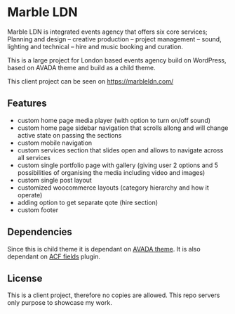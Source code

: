 # Marble LDN

Marble LDN is integrated events agency that offers six core services; Planning and design – creative production – project management – sound, lighting and technical – hire and music booking and curation.

This is a large project for London based events agency build on WordPress, based on AVADA theme and build as a child theme.

This client project can be seen on https://marbleldn.com/

## Features

- custom home page media player (with option to turn on/off sound)
- custom home page sidebar navigation that scrolls allong and will change active state on passing the sections
- custom mobile navigation
- custom services section that slides open and allows to navigate across all services
- custom single portfolio page with gallery (giving user 2 options and 5 possibilities of organising the media including video and images)
- custom single post layout
- customized woocommerce layouts (category hierarchy and how it operate)
- adding option to get separate qote (hire section)
- custom footer

## Dependencies

Since this is child theme it is dependant on [AVADA theme](https://avada.theme-fusion.com/). It is also dependant on [ACF fields](https://www.advancedcustomfields.com/) plugin.

## License

This is a client project, therefore no copies are allowed. This repo servers only purpose to showcase my work.
